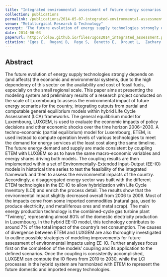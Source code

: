```yaml
---
title: "Integrated environmental assessment of future energy scenarios based on economic equilibrium models"
collection: publications
permalink: /publications/2014-05-07-integrated-environmental-assessment-of-future-energy-scenarios-based-on-economic-equilibriumcmodels
venue: "Metallurgical Research & Technology"
excerpt: 'The future evolution of energy supply technologies strongly depends on (and affects) the economic and environmental systems, due to the high dependency of this sector on the availability and cost of fossil fuels, especially on the small regional scale.'
date: 2014-06-03
paperurl: http://lolow.github.io/files/Igos2014_integrated_assessment.pdf
citation: 'Igos E,  Rugani B,  Rege S,  Benetto E,  Drouet L,  Zachary DS, Haas T. "Integrated environmental assessment of future energy scenarios based on economic equilibrium models." <i>Metallurgical Research & Technology</i>. 111(3), 179-189, 2014.'
---
```


## Abstract
 The future evolution of energy supply technologies strongly depends on (and affects) the economic and environmental systems, due to the high dependency of this sector on the availability and cost of fossil fuels, especially on the small regional scale. This paper aims at presenting the modeling system and preliminary results of a research project conducted on the scale of Luxembourg to assess the environmental impact of future energy scenarios for the country, integrating outputs from partial and computable general equilibrium models within hybrid Life Cycle Assessment (LCA) frameworks. The general equilibrium model for Luxembourg, LUXGEM, is used to evaluate the economic impacts of policy decisions and other economic shocks over the time horizon 2006−2030. A techno-economic (partial equilibrium) model for Luxembourg, ETEM, is used instead to compute operation levels of various technologies to meet the demand for energy services at the least cost along the same timeline. The future energy demand and supply are made consistent by coupling ETEM with LUXGEM so as to have the same macro-economic variables and energy shares driving both models. The coupling results are then implemented within a set of Environmentally-Extended Input-Output (EE-IO) models in historical time series to test the feasibility of the integrated framework and then to assess the environmental impacts of the country. Accordingly, a disaggregated energy sector was built with the different ETEM technologies in the EE-IO to allow hybridization with Life Cycle Inventory (LCI) and enrich the process detail. The results show that the environmental impact slightly decreased overall from 2006 to 2009. Most of the impacts come from some imported commodities (natural gas, used to produce electricity, and metalliferous ores and metal scrap). The main energy production technology is the combined-cycle gas turbine plant “Twinerg”, representing almost 80% of the domestic electricity production in Luxembourg. In the hybrid EE-IO model, this technology contributes to around 7% of the total impact of the country’s net consumption. The causes of divergence between ETEM and LUXGEM are also thoroughly investigated to outline possible strategies of modeling improvements for future assessment of environmental impacts using EE-IO. Further analyses focus first on the completion of the models’ coupling and its application to the defined scenarios. Once the coupling is consistently accomplished, LUXGEM can compute the IO flows from 2010 to 2030, while the LCI processes in the hybrid system are harmonized with ETEM to represent the future domestic and imported energy technologies.